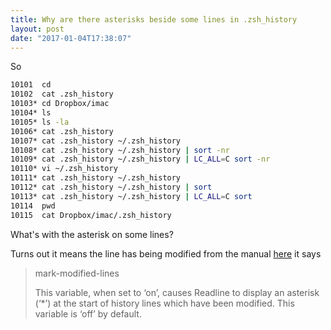 ```yaml
---
title: Why are there asterisks beside some lines in .zsh_history
layout: post
date: "2017-01-04T17:38:07"
---
```

So
``` bash
10101  cd
10102  cat .zsh_history
10103* cd Dropbox/imac
10104* ls
10105* ls -la
10106* cat .zsh_history
10107* cat .zsh_history ~/.zsh_history
10108* cat .zsh_history ~/.zsh_history | sort -nr
10109* cat .zsh_history ~/.zsh_history | LC_ALL=C sort -nr
10110* vi ~/.zsh_history
10111* cat .zsh_history ~/.zsh_history
10112* cat .zsh_history ~/.zsh_history | sort
10113* cat .zsh_history ~/.zsh_history | LC_ALL=C sort
10114  pwd
10115  cat Dropbox/imac/.zsh_history
```

What's with the asterisk on some lines?

Turns out it means the line has being modified
from the manual [here](https://www.gnu.org/software/bash/manual/bashref.html#Readline-Init-File-Syntax-1) it says

> mark-modified-lines
>
> This variable, when set to ‘on’, causes Readline to display an asterisk (‘*’) at the start of history lines which have been modified. This variable is ‘off’ by default.
